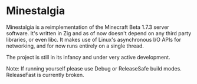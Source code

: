 # Minestalgia

Minestalgia is a reimplementation of the Minecraft Beta 1.7.3 server software. It's written in Zig and as of now doesn't depend on any third party libraries, or even libc. It makes use of Linux's asynchronous I/O APIs for networking, and for now runs entirely on a single thread.

The project is still in its infancy and under very active development.

Note: If running yourself please use Debug or ReleaseSafe build modes. ReleaseFast is currently broken.
